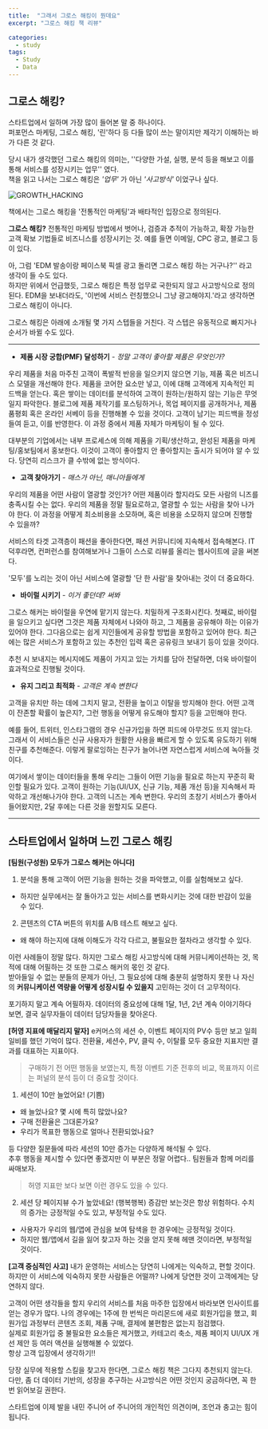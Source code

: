 ```yaml
---
title:  "그래서 그로스 해킹이 뭔데요"
excerpt: "그로스 해킹 책 리뷰"

categories:
  - study
tags:
  - Study
  - Data
---
```

그로스 해킹?
----
스타트업에서 일하며 가장 많이 들어본 말 중 하나이다.  
퍼포먼스 마케팅, 그로스 해킹, '린'하다 등 다들 많이 쓰는 말이지만 제각기 이해하는 바가 다른 것 같다.  

당시 내가 생각했던 그로스 해킹의 의미는, ''다양한 가설, 실행, 분석 등을 해보고 이를 통해 서비스를 성장시키는 업무'' 였다.  
책을 읽고 나서는 그로스 해킹은 _'업무'_ 가 아닌 _'사고방식'_ 이었구나 싶다.


![GROWTH_HACKING](https://github.com/Sean-Parkk/seanparkk/blob/master/assets/images/growthhacking.jpg?raw=true)  


책에서는 그로스 해킹을 '전통적인 마케팅'과 배타적인 입장으로 정의된다.  

**그로스 해킹?**
전통적인 마케팅 방법에서 벗어나, 검증과 추적이 가능하고, 확장 가능한 고객 확보 기법들로 비즈니스를 성장시키는 것. 예를 들면 이메일, CPC 광고, 블로그 등이 있다.

아, 그럼 'EDM 발송이랑 페이스북 픽셀 광고 돌리면 그로스 해킹 하는 거구나?'' 라고 생각이 들 수도 있다.  
하지만 위에서 언급했듯, 그로스 해킹은 특정 업무로 국한되지 않고 사고방식으로 정의된다.
EDM을 보내더라도, '이번에 서비스 런칭했으니 그냥 광고해야지.'라고 생각하면 그로스 해킹이 아니다.

그로스 해킹은 아래에 소개될 몇 가지 스텝들을 거친다. 각 스텝은 유동적으로 빠지거나 순서가 바뀔 수도 있다.

- - -
* **제품 시장 궁합(PMF) 달성하기** - *정말 고객이 좋아할 제품은 무엇인가?*

우리 제품을 처음 마주친 고객이 폭발적 반응을 일으키지 않으면 기능, 제품 혹은 비즈니스 모델을 개선해야 한다.
제품을 코어한 요소만 넣고, 이에 대해 고객에게 지속적인 피드백을 얻는다. 혹은 쌓이는 데이터를 분석하여 고객이 원하는/원하지 않는 기능은 무엇일지 파악한다.
블로그에 제품 제작기를 포스팅하거나, 목업 페이지를 공개하거나, 제품 품평회 혹은 온라인 서베이 등을 진행해볼 수 있을 것이다.
고객이 남기는 피드백을 정성 들여 듣고, 이를 반영한다. 이 과정 중에서 제품 자체가 마케팅이 될 수 있다.

대부분의 기업에서는 내부 프로세스에 의해 제품을 기획/생산하고, 완성된 제품을 마케팅/홍보팀에서 홍보한다. 이것이 고객이 좋아할지 안 좋아할지는 출시가 되어야 알 수 있다. 당연히 리스크가 클 수밖에 없는 방식이다.

* **고객 찾아가기** - *매스가 아닌, 매니아들에게*


우리의 제품을 어떤 사람이 열광할 것인가?
어떤 제품이라 할지라도 모든 사람의 니즈를 충족시킬 수는 없다. 우리의 제품을 정말 필요로하고, 열광할 수 있는 사람을 찾아 나가야 한다.
이 과정을 어떻게 최소비용을 소모하며, 혹은 비용을 소모하지 않으며 진행할 수 있을까?


서비스의 타겟 고객층이 패션을 좋아한다면, 패션 커뮤니티에 지속해서 접속해본다.
IT 덕후라면, 컨퍼런스를 참여해보거나 그들이 스스로 리뷰를 올리는 웹사이트에 글을 써본다.

'모두'를 노리는 것이 아닌 서비스에 열광할 '단 한 사람'을 찾아내는 것이 더 중요하다.

* **바이럴 시키기** - *이거 좋던데? 써봐*


그로스 해커는 바이럴을 우연에 맡기지 않는다. 치밀하게 구조화시킨다.
첫째로, 바이럴을 일으키고 싶다면 그것은 제품 자체에서 나와야 하고, 그 제품을 공유해야 하는 이유가 있어야 한다.
그다음으로는 쉽게 지인들에게 공유할 방법을 포함하고 있어야 한다.
최근에는 많은 서비스가 포함하고 있는 추천인 입력 혹은 공유링크 보내기 등이 있을 것이다.

추천 시 보내지는 메시지에도 제품이 가지고 있는 가치를 담아 전달하면, 더욱 바이럴이 효과적으로 진행될 것이다.

* **유지 그리고 최적화** - *고객은 계속 변한다*


고객을 유치만 하는 데에 그치지 말고, 전환을 높이고 이탈을 방지해야 한다.
어떤 고객이 잔존할 확률이 높은지?, 그런 행동을 어떻게 유도해야 할지? 등을 고민해야 한다.

예를 들어, 트위터, 인스타그램의 경우 신규가입을 하면 피드에 아무것도 뜨지 않는다.
그래서 이 서비스들은 신규 사용자가 원활한 사용을 빠르게 할 수 있도록 유도하기 위해 친구를 추천해준다.
이렇게 팔로잉하는 친구가 늘어나면 자연스럽게 서비스에 녹아들 것이다.

여기에서 쌓이는 데이터들을 통해 우리는 그들이 어떤 기능을 필요로 하는지 꾸준히 확인할 필요가 있다.
고객이 원하는 기능(UI/UX, 신규 기능, 제품 개선 등)을 지속해서 파악하고 개선해나가야 한다.
고객의 니즈는 계속 변한다. 우리의 초창기 서비스가 좋아서 들어왔지만, 2달 후에는 다른 것을 원할지도 모른다.

- - -
스타트업에서 일하며 느낀 그로스 해킹
-----
**[팀원(구성원) 모두가 그로스 해커는 아니다]**
1. 분석을 통해 고객이 어떤 기능을 원하는 것을 파악했고, 이를 실험해보고 싶다.
- 하지만 실무에서는 잘 돌아가고 있는 서비스를 변화시키는 것에 대한 반감이 있을 수 있다.
2. 콘텐츠의 CTA 버튼의 위치를 A/B 테스트 해보고 싶다.
- 왜 해야 하는지에 대해 이해도가 각각 다르고, 불필요한 절차라고 생각할 수 있다.

이런 사례들이 정말 많다. 하지만 그로스 해킹 사고방식에 대해 커뮤니케이션하는 것, 목적에 대해 어필하는 것 또한 그로스 해커의 몫인 것 같다.  
받아들일 수 없는 분들의 문제가 아닌, 그 필요성에 대해 충분히 설명하지 못한 나 자신의 **커뮤니케이션 역량을 어떻게 성장시킬 수 있을지** 고민하는 것이 더 고무적이다.

포기하지 말고 계속 어필하자. 데이터의 중요성에 대해 1달, 1년, 2년 계속 이야기하다 보면, 결국 실무자들이 데이터 담당자들을 찾아온다.

**[허영 지표에 매달리지 말자]**
e커머스의 세션 수, 이벤트 페이지의 PV수 등만 보고 일희일비를 했던 기억이 많다.
전환율, 세션수, PV, 클릭 수, 이탈률 모두 중요한 지표지만 결과를 대표하는 지표이다.  
>구매하기 전 어떤 행동을 보였는지, 특정 이벤트 기준 전후의 비교, 목표까지 이르는 퍼널의 분석 등이 더 중요할 것이다.
1. 세션이 10만 늘었어요! (기쁨)
* 왜 늘었나요? 몇 시에 특히 많았나요?
* 구매 전환율은 그대론가요?
* 우리가 목표한 행동으로 얼마나 전환되었나요?

등 다양한 질문들에 따라 세션의 10만 증가는 다양하게 해석될 수 있다.  
추후 행동을 제시할 수 있다면 좋겠지만 이 부분은 정말 어렵다.. 팀원들과 함께 머리를 싸매보자.

>허영 지표만 보다 보면 이런 경우도 있을 수 있다.

2. 세션 당 페이지뷰 수가 높았네요! (행복행복)
증감만 보는것은 항상 위험하다. 수치의 증가는 긍정적일 수도 있고, 부정적일 수도 있다.
* 사용자가 우리의 웹/앱에 관심을 보여 탐색을 한 경우에는 긍정적일 것이다.
* 하지만 웹/앱에서 길을 잃어 찾고자 하는 것을 얻지 못해 헤맨 것이라면, 부정적일 것이다.

**[고객 중심적인 사고]**
내가 운영하는 서비스는 당연히 나에게는 익숙하고, 편할 것이다.  
하지만 이 서비스에 익숙하지 못한 사람들은 어떨까? 나에게 당연한 것이 고객에게는 당연하지 않다.

고객이 어떤 생각들을 할지 우리의 서비스를 처음 마주한 입장에서 바라보면 인사이트를 얻는 경우가 많다. 나의 경우에는 1주에 한 번씩은 마리몬드에 새로 회원가입을 했고, 회원가입 과정부터 콘텐츠 조회, 제품 구매, 결제에 불편함은 없는지 점검했다.  
실제로 회원가입 중 불필요한 요소들은 제거했고, 카테고리 축소, 제품 페이지 UI/UX 개선 제안 등 여러 액션을 실행해볼 수 있었다.  
항상 고객 입장에서 생각하기!!

당장 실무에 적용할 스킬을 찾고자 한다면, 그로스 해킹 책은 그다지 추천되지 않는다.
다만, 좀 더 데이터 기반의, 성장을 추구하는 사고방식은 어떤 것인지 궁금하다면, 꼭 한 번 읽어보길 권한다.

스타트업에 이제 발을 내민 주니어 of 주니어의 개인적인 의견이며, 조언과 충고는 힘이 됩니다.
